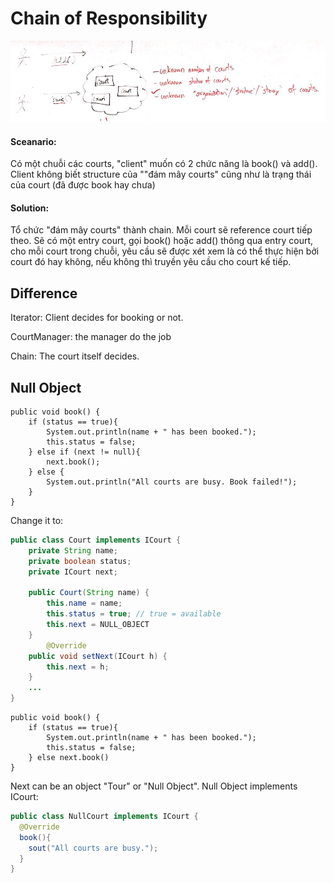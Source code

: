 # Chain of Responsibility

![image-20200623093908266](Chain.assets/image-20200623093908266.png)

#### Sceanario:

Có một chuỗi các courts, "client" muốn có 2 chức năng là book() và add(). Client không biết structure của ""đám mây courts" cũng như là trạng thái của court (đã được book hay chưa)

#### Solution:

Tổ chức "đám mây courts" thành chain. Mỗi court sẽ reference court tiếp theo. Sẽ có một entry court, gọi book() hoặc add() thông qua entry court, cho mỗi court  trong chuỗi, yêu cầu sẽ được xét xem là có thể thực hiện bởi court đó hay không, nếu không thì truyền yêu cầu cho court kế tiếp.

## Difference

Iterator: Client decides for booking or not.

CourtManager: the manager do the job

Chain: The court itself decides.



## Null Object



```
public void book() {
    if (status == true){
        System.out.println(name + " has been booked.");
        this.status = false;
    } else if (next != null){
        next.book();
    } else {
        System.out.println("All courts are busy. Book failed!");
    }
}
```

Change it to:

```java
public class Court implements ICourt {
    private String name;
    private boolean status;
    private ICourt next;

    public Court(String name) {
        this.name = name;
        this.status = true; // true = available
        this.next = NULL_OBJECT
    }
		@Override
    public void setNext(ICourt h) {
        this.next = h;
    }
    ...
}
```

```
public void book() {
    if (status == true){
        System.out.println(name + " has been booked.");
        this.status = false;
    } else next.book()
}
```

Next can be an object "Tour" or "Null Object". Null Object implements ICourt:

```java
public class NullCourt implements ICourt {
  @Override
  book(){
    sout("All courts are busy.");
  }
}
```

